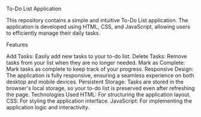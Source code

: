 To-Do List Application

This repository contains a simple and intuitive To-Do List application. The application is developed using HTML, CSS, and JavaScript, allowing users to efficiently manage their daily tasks.

Features

Add Tasks: Easily add new tasks to your to-do list.
Delete Tasks: Remove tasks from your list when they are no longer needed.
Mark as Complete: Mark tasks as complete to keep track of your progress.
Responsive Design: The application is fully responsive, ensuring a seamless experience on both desktop and mobile devices.
Persistent Storage: Tasks are stored in the browser's local storage, so your to-do list is preserved even after refreshing the page.
Technologies Used
HTML: For structuring the application layout.
CSS: For styling the application interface.
JavaScript: For implementing the application logic and interactivity.
